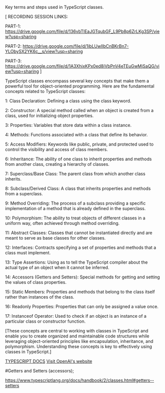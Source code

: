 Key terms and steps used in TypeScript classes.


[
RECORDING SESSION LINKS:

PART-1:
https://drive.google.com/file/d/136vbTIEaJGTqubGF_L9Pb8p6ZrLKg3SP/view?usp=sharing

PART-2:
https://drive.google.com/file/d/1ibLUwIlbCnBKrBn7-YLObySX2YK6c__s/view?usp=sharing

PART-3:
https://drive.google.com/file/d/1A3XhixKPx0ed8iVbPnV4eTEuGwMjSaQG/view?usp=sharing
]

TypeScript classes encompass several key concepts that make them a powerful tool for object-oriented programming. Here are the fundamental concepts related to TypeScript classes:

1:  Class Declaration: Defining a class using the class keyword.

2:  Constructor: A special method called when an object is created from a class, used for initializing object properties.

3:  Properties: Variables that store data within a class instance.

4:  Methods: Functions associated with a class that define its behavior.

5:  Access Modifiers: Keywords like public, private, and protected used to control the visibility and access of class members.

6:  Inheritance: The ability of one class to inherit properties and methods from another class, creating a hierarchy of classes.

7:   Superclass/Base Class: The parent class from which another class inherits.

8:   Subclass/Derived Class: A class that inherits properties and methods from a superclass.

9:   Method Overriding: The process of a subclass providing a specific implementation of a method that is already defined in the superclass.

10:  Polymorphism: The ability to treat objects of different classes in a uniform way, often achieved through method overriding.

11:   Abstract Classes: Classes that cannot be instantiated directly and are meant to serve as base classes for other classes.

12:   Interfaces: Contracts specifying a set of properties and methods that a class must implement.

13:   Type Assertions: Using as to tell the TypeScript compiler about the actual type of an object when it cannot be inferred.

14:   Accessors (Getters and Setters): Special methods for getting and setting the values of class properties.

15:   Static Members: Properties and methods that belong to the class itself rather than instances of the class.

16:   Readonly Properties: Properties that can only be assigned a value once.

17:    Instanceof Operator: Used to check if an object is an instance of a particular class or constructor function.



[These concepts are central to working with classes in TypeScript and enable you to create organized and maintainable code structures while leveraging object-oriented principles like encapsulation, inheritance, and polymorphism. Understanding these concepts is key to effectively using classes in TypeScript.]


[TYPESCRIPT DOCS](https://www.typescriptlang.org/docs/)
<a href="https://www.openai.com/" target="_blank">Visit OpenAI's website</a>


#Getters and Setters (accessors);

https://www.typescriptlang.org/docs/handbook/2/classes.html#getters--setters



